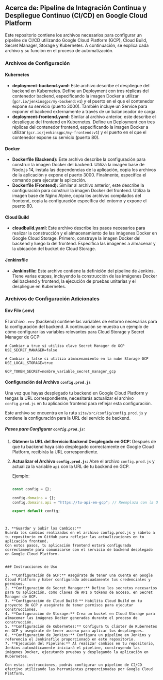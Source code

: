 ## Acerca de: Pipeline de Integración Continua y Despliegue Continuo (CI/CD) en Google Cloud Platform

Este repositorio contiene los archivos necesarios para configurar un pipeline de CI/CD utilizando Google Cloud Platform (GCP), Cloud Build, Secret Manager, Storage y Kubernetes. A continuación, se explica cada archivo y su función en el proceso de automatización.

### Archivos de Configuración

#### Kubernetes
- **deployment-backend.yaml:** Este archivo describe el despliegue del backend en Kubernetes. Define un Deployment con tres réplicas del contenedor backend, especificando la imagen Docker a utilizar (`gcr.io/jenkinsgpc/my-backend:v1`) y el puerto en el que el contenedor expone su servicio (puerto 3000). También incluye un Service para exponer el backend externamente a través de un balanceador de carga.
- **deployment-frontend.yaml:** Similar al archivo anterior, este describe el despliegue del frontend en Kubernetes. Define un Deployment con tres réplicas del contenedor frontend, especificando la imagen Docker a utilizar (`gcr.io/jenkinsgpc/my-frontend:v1`) y el puerto en el que el contenedor expone su servicio (puerto 80).

#### Docker
- **Dockerfile (Backend):** Este archivo describe la configuración para construir la imagen Docker del backend. Utiliza la imagen base de Node.js 14, instala las dependencias de la aplicación, copia los archivos de la aplicación y expone el puerto 3000. Finalmente, especifica el comando para ejecutar la aplicación.
- **Dockerfile (Frontend):** Similar al archivo anterior, este describe la configuración para construir la imagen Docker del frontend. Utiliza la imagen base de Nginx Alpine, copia los archivos compilados del frontend, copia la configuración específica del entorno y expone el puerto 80.

#### Cloud Build
- **cloudbuild.yaml:** Este archivo describe los pasos necesarios para realizar la construcción y el almacenamiento de las imágenes Docker en Google Cloud Storage. Primero, construye la imagen Docker del backend y luego la del frontend. Especifica las imágenes a almacenar y la ubicación del bucket de Cloud Storage.

#### Jenkinsfile
- **Jenkinsfile:** Este archivo contiene la definición del pipeline de Jenkins. Tiene varias etapas, incluyendo la construcción de las imágenes Docker del backend y frontend, la ejecución de pruebas unitarias y el despliegue en Kubernetes.

### Archivos de Configuración Adicionales

#### Env File (.env)
El archivo `.env` (backend) contiene las variables de entorno necesarias para la configuración del backend. A continuación se muestra un ejemplo de cómo configurar las variables relevantes para Cloud Storage y Secret Manager de GCP:

```plaintext
# Cambiar a true si utiliza clave Secret Manager de GCP 
USE_SECRET_MANAGER=false

# Cambiar a false si utiliza almacenamiento en la nube Storage GCP 
USE_LOCAL_STORAGE=true

GCP_TOKEN_SECRET=nombre_variable_secret_manager_gcp

```
#### Configuración del Archivo `config.prod.js`

Una vez que hayas desplegado tu backend en Google Cloud Platform y tengas la URL correspondiente, necesitarás actualizar el archivo `config.prod.js` en tu aplicación frontend para reflejar esta configuración.

Este archivo se encuentra en la ruta `site/src/config/config.prod.js` y contiene la configuración para la URL del servicio de backend.

##### Pasos para Configurar `config.prod.js`:

1. **Obtener la URL del Servicio Backend Desplegado en GCP:**
   Después de que tu backend haya sido desplegado correctamente en Google Cloud Platform, recibirás la URL correspondiente.

2. **Actualizar el Archivo `config.prod.js`:**
   Abre el archivo `config.prod.js` y actualiza la variable `api` con la URL de tu backend en GCP.

   Ejemplo:

   ```javascript

   const config = {};

   config.domains = {};
   config.domains.api = "https://tu-api-en-gcp"; // Reemplaza con la URL de tu backend en GCP

   export default config;


  ```


3. **Guardar y Subir los Cambios:**
Guarda los cambios realizados en el archivo config.prod.js y súbelo a tu repositorio en GitHub para reflejar las actualizaciones en tu aplicación frontend.
Con estos pasos, tu aplicación frontend estará configurada correctamente para comunicarse con el servicio de backend desplegado en Google Cloud Platform.


### Instrucciones de Uso

1. **Configuración de GCP:** Asegúrate de tener una cuenta en Google Cloud Platform y haber configurado adecuadamente tus credenciales y permisos.
2. **Configuración de Secret Manager:** Define los secretos necesarios para tu aplicación, como claves de API o tokens de acceso, en Secret Manager de GCP.
3. **Configuración de Cloud Build:** Habilita Cloud Build en tu proyecto de GCP y asegúrate de tener permisos para ejecutar construcciones.
4. **Configuración de Storage:** Crea un bucket en Cloud Storage para almacenar las imágenes Docker generadas durante el proceso de construcción.
5. **Configuración de Kubernetes:** Configura tu clúster de Kubernetes en GCP y asegúrate de tener acceso para aplicar los despliegues.
6. **Configuración de Jenkins:** Configura un pipeline en Jenkins y referencia el Jenkinsfile proporcionado en este repositorio.
7. **Ejecución del Pipeline:** Al realizar cambios en tu repositorio, Jenkins automáticamente iniciará el pipeline, construyendo las imágenes Docker, ejecutando pruebas y desplegando la aplicación en Kubernetes.

Con estas instrucciones, podrás configurar un pipeline de CI/CD efectivo utilizando las herramientas proporcionadas por Google Cloud Platform.
